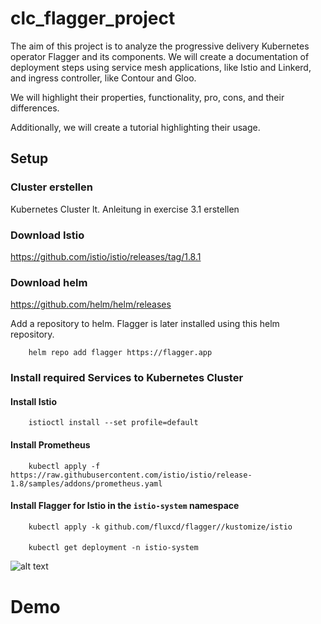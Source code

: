 # clc_flagger_project

The aim of this project is to analyze the progressive delivery Kubernetes operator Flagger and its components. We will create a documentation of deployment steps using service mesh applications, like Istio and Linkerd, and ingress controller, like Contour and Gloo. 

We will highlight their properties, functionality, pro, cons, and their differences. 

Additionally, we will create a tutorial highlighting their usage. 

## Setup

### Cluster erstellen

Kubernetes Cluster lt. Anleitung in exercise 3.1 erstellen

### Download Istio

https://github.com/istio/istio/releases/tag/1.8.1

### Download helm

https://github.com/helm/helm/releases

Add a repository to helm. Flagger is later installed using this helm repository.

```
    helm repo add flagger https://flagger.app
```

### Install required Services to Kubernetes Cluster

#### Install Istio

```source
    istioctl install --set profile=default
```

#### Install Prometheus
```source
    kubectl apply -f https://raw.githubusercontent.com/istio/istio/release-1.8/samples/addons/prometheus.yaml
```

#### Install Flagger for Istio in the `istio-system` namespace
```source
    kubectl apply -k github.com/fluxcd/flagger//kustomize/istio
```

#### 

```source
    kubectl get deployment -n istio-system
```

![alt text](https://github.com/dorian1000/clc_flagger_project/images/deployments_after_setup.png)

# Demo

